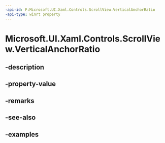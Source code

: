 ```yaml
---
-api-id: P:Microsoft.UI.Xaml.Controls.ScrollView.VerticalAnchorRatio
-api-type: winrt property
---
```


# Microsoft.UI.Xaml.Controls.ScrollView.VerticalAnchorRatio

<!--
public double VerticalAnchorRatio { get; set; }
-->


## -description

## -property-value

## -remarks

## -see-also

## -examples


